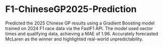 # F1-ChineseGP2025-Prediction
Predicted the 2025 Chinese GP results using a Gradient Boosting model trained on 2024 F1 race data via the FastF1 API. The model used sector times and qualifying data, achieving a MAE of 1.96. Accurately forecasted McLaren as the winner and highlighted real-world unpredictability.

